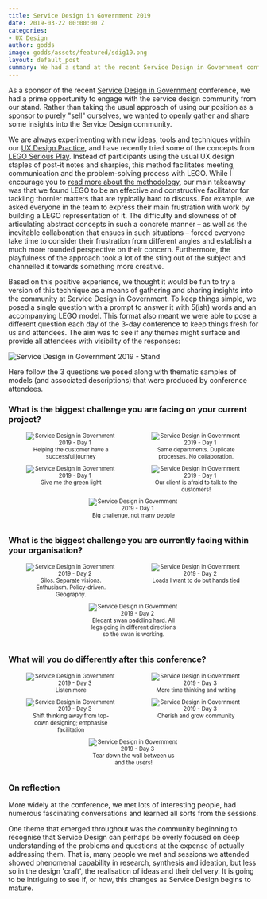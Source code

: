```yaml
---
title: Service Design in Government 2019
date: 2019-03-22 00:00:00 Z
categories:
- UX Design
author: godds
image: godds/assets/featured/sdig19.png
layout: default_post
summary: We had a stand at the recent Service Design in Government conference and took the opportunity to gain some insight into the community, using LEGO! Here's what we did, why and the results.
---
```


As a sponsor of the recent [Service Design in Government](https://govservicedesign.net/2019/) conference, we had a prime opportunity to engage with the service design community from our stand. Rather than taking the usual approach of using our position as a sponsor to purely "sell" ourselves, we wanted to openly gather and share some insights into the Service Design community.

We are always experimenting with new ideas, tools and techniques within our [UX Design Practice](https://www.scottlogic.com/what-we-do/ux-design/), and have recently tried some of the concepts from [LEGO Serious Play](https://www.lego.com/en-us/seriousplay). Instead of participants using the usual UX design staples of post-it notes and sharpies, this method facilitates meeting, communication and the problem-solving process with LEGO. While I encourage you to [read more about the methodology](https://www.lego.com/r/www/r/seriousplay/-/media/serious%20play/pdf/2017/lego_serious_play_opensource_14mb.pdf?l.r2=423213558), our main takeaway was that we found LEGO to be an effective and constructive facilitator for tackling thornier matters that are typically hard to discuss. For example, we asked everyone in the team to express their main frustration with work by building a LEGO representation of it. The difficulty and slowness of of articulating abstract concepts in such a concrete manner – as well as the inevitable collaboration that ensues in such situations – forced everyone take time to consider their frustration from different angles and establish a much more rounded perspective on their concern. Furthermore, the playfulness of the approach took a lot of the sting out of the subject and channelled it towards something more creative.

Based on this positive experience, we thought it would be fun to try a version of this technique as a means of gathering and sharing insights into the community at Service Design in Government. To keep things simple, we posed a single question with a prompt to answer it with 5(ish) words and an accompanying LEGO model. This format also meant we were able to pose a different question each day of the 3-day conference to keep things fresh for us and attendees. The aim was to see if any themes might surface and provide all attendees with visibility of the responses:

<img class="aligncenter" src="{{ site.baseurl }}/godds/assets/sdig19/stand.jpg" alt="Service Design in Government 2019 - Stand" />

Here follow the 3 questions we posed along with thematic samples of models (and associated descriptions) that were produced by conference attendees.

### What is the biggest challenge you are facing on your current project?

<style type="text/css">
  .photo-container {
    display: flex;
    flex-wrap: wrap;
    justify-content: space-around;
    align-items: flex-start;
    margin: 15px 0;
  }
  .photo {
    display: inline-block;
    width: 180px;
    text-align: center;
    font-size: 0.8em;
    margin-bottom: 10px;
  }
</style>

<div class="photo-container">
  <div class="photo">
    <img class="aligncenter" src="{{ site.baseurl }}/godds/assets/sdig19/day1-1.jpg" alt="Service Design in Government 2019 - Day 1" />
    Helping the customer have a successful journey
  </div>
  <div class="photo">
    <img class="aligncenter" src="{{ site.baseurl }}/godds/assets/sdig19/day1-2.jpg" alt="Service Design in Government 2019 - Day 1" />
    Same departments. Duplicate processes. No collaboration.
  </div>
  <div class="photo">
    <img class="aligncenter" src="{{ site.baseurl }}/godds/assets/sdig19/day1-3.jpg" alt="Service Design in Government 2019 - Day 1" />
    Give me the green light
  </div>
  <div class="photo">
    <img class="aligncenter" src="{{ site.baseurl }}/godds/assets/sdig19/day1-4.jpg" alt="Service Design in Government 2019 - Day 1" />
    Our client is afraid to talk to the customers!
  </div>
  <div class="photo">
    <img class="aligncenter" src="{{ site.baseurl }}/godds/assets/sdig19/day1-5.jpg" alt="Service Design in Government 2019 - Day 1" />
    Big challenge, not many people
  </div>
</div>

### What is the biggest challenge you are currently facing within your organisation?

<div class="photo-container">
  <div class="photo">
    <img class="aligncenter" src="{{ site.baseurl }}/godds/assets/sdig19/day2-1.jpg" alt="Service Design in Government 2019 - Day 2" />
    Silos. Separate visions. Enthusiasm. Policy-driven. Geography.
  </div>
  <div class="photo">
    <img class="aligncenter" src="{{ site.baseurl }}/godds/assets/sdig19/day2-2.jpg" alt="Service Design in Government 2019 - Day 2" />
    Loads I want to do but hands tied
  </div>
  <div class="photo">
    <img class="aligncenter" src="{{ site.baseurl }}/godds/assets/sdig19/day2-3.jpg" alt="Service Design in Government 2019 - Day 2" />
    Elegant swan paddling hard. All legs going in different directions so the swan is working.
  </div>
</div>

### What will you do differently after this conference?

<div class="photo-container">
  <div class="photo">
    <img class="aligncenter" src="{{ site.baseurl }}/godds/assets/sdig19/day3-1.jpg" alt="Service Design in Government 2019 - Day 3" />
    Listen more
  </div>
  <div class="photo">
    <img class="aligncenter" src="{{ site.baseurl }}/godds/assets/sdig19/day3-2.jpg" alt="Service Design in Government 2019 - Day 3" />
    More time thinking and writing
  </div>
  <div class="photo">
    <img class="aligncenter" src="{{ site.baseurl }}/godds/assets/sdig19/day3-3.jpg" alt="Service Design in Government 2019 - Day 3" />
    Shift thinking away from top-down designing; emphasise facilitation
  </div>
  <div class="photo">
    <img class="aligncenter" src="{{ site.baseurl }}/godds/assets/sdig19/day3-4.jpg" alt="Service Design in Government 2019 - Day 3" />
    Cherish and grow community
  </div>
  <div class="photo">
    <img class="aligncenter" src="{{ site.baseurl }}/godds/assets/sdig19/day3-5.jpg" alt="Service Design in Government 2019 - Day 3" />
    Tear down the wall between us and the users!
  </div>
</div>

### On reflection

More widely at the conference, we met lots of interesting people, had numerous fascinating conversations and learned all sorts from the sessions.

One theme that emerged throughout was the community beginning to recognise that Service Design can perhaps be overly focused on deep understanding of the problems and questions at the expense of actually addressing them. That is, many people we met and sessions we attended showed phenomenal capability in research, synthesis and ideation, but less so in the design 'craft', the realisation of ideas and their delivery. It is going to be intriguing to see if, or how, this changes as Service Design begins to mature.
